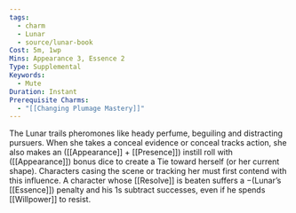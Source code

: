 ```yaml
---
tags:
  - charm
  - Lunar
  - source/lunar-book
Cost: 5m, 1wp
Mins: Appearance 3, Essence 2
Type: Supplemental
Keywords:
  - Mute
Duration: Instant
Prerequisite Charms:
  - "[[Changing Plumage Mastery]]"
---
```

The Lunar trails pheromones like heady perfume, beguiling and distracting pursuers. When she takes a conceal evidence or conceal tracks action, she also makes an ([[Appearance]] + [[Presence]]) instill roll with ([[Appearance]]) bonus dice to create a Tie toward herself (or her current shape). Characters casing the scene or tracking her must first contend with this influence. A character whose [[Resolve]] is beaten suffers a −(Lunar’s [[Essence]]) penalty and his 1s subtract successes, even if he spends [[Willpower]] to resist.